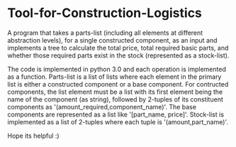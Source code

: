 # Tool-for-Construction-Logistics
A program that takes a parts-list (including all elements at different abstraction levels), for a single constructed component, as an input and implements a tree to calculate the total price, total required basic parts, and whether those required parts exist in the stock (represented as a stock-list).

The code is implemented in python 3.0 and each operation is implemented as a function.
Parts-list is a list of lists where each element in the primary list is either a constructed component or a base component. For contructed components, the list element must be a list with its first element being the name of the component (as string), followed by 2-tuples of its constituent components as '(amount_required,component_name)'. The base components are represented as a list like '[part_name, price]'.
Stock-list is implemented as a list of 2-tuples where each tuple is '(amount,part_name)'.

Hope its helpful :)
